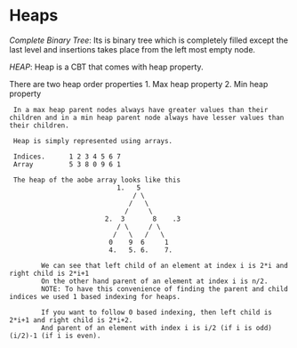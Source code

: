 # Heaps

*Complete Binary Tree*: Its is binary tree which is completely filled except the last level and insertions takes place from the left most 
                          empty node. 
                         
*HEAP*: Heap is a CBT that comes with heap property.

There are two heap order properties
     1. Max heap property 
     2. Min heap property
     
     In a max heap parent nodes always have greater values than their children and in a min heap parent node always have lesser values than their children.
     
     Heap is simply represented using arrays. 
     
     Indices.      1 2 3 4 5 6 7
     Array         5 3 8 0 9 6 1
     
     The heap of the aobe array looks like this 
                               1.   5
                                   / \
                                  /   \
                                 /     \
                            2.  3       8    .3
                               / \     / \
                              /   \   /   \
                             0    9  6     1
                             4.   5. 6.    7. 
                             
            We can see that left child of an element at index i is 2*i and right child is 2*i+1
            On the other hand parent of an element at index i is n/2.  
            NOTE: To have this convenience of finding the parent and child indices we used 1 based indexing for heaps. 
            
            If you want to follow 0 based indexing, then left child is 2*i+1 and right child is 2*i+2.
            And parent of an element with index i is i/2 (if i is odd) (i/2)-1 (if i is even).
